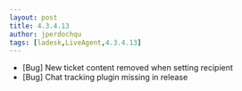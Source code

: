 ```yaml
---
layout: post
title: 4.3.4.13
author: jperdochqu
tags: [ladesk,LiveAgent,4.3.4.13]
---
```


- [Bug] New ticket content removed when setting recipient
- [Bug] Chat tracking plugin missing in release
